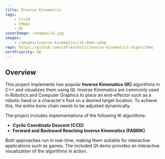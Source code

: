 ```yaml
---
title: Inverse Kinematics
tags: 
    - C++20
    - CMake
    - Qt
coverImage: /images/ik.jpg
images: 
    - /images/inverse-kinematics/ik-demo.webp
repo: https://github.com/chFleschutz/inverse-kinematics-algorithms
sortPriority: 80
---
```


## Overview

This project implements two popular **Inverse Kinematics (IK)** algorithms in C++ and visualizes them using Qt. 
Inverse Kinematics are commonly used in Robotics and Computer Graphics to place an end-effector such as a robotic hand or a character’s foot on a desired target location. To achieve this, the entire bone chain needs to be adjusted dynamically.

The project includes implementations of the following IK algorithms:
- **Cyclic Coordinate Descent (CCD)**
- **Forward and Backward Reaching Inverse Kinematics (FABRIK)**

Both approaches run in real-time, making them suitable for interactive applications such as games. The included Qt demo provides an interactive visualization of the algorithms in action.
